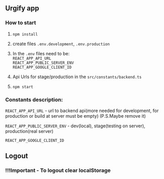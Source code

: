 ## Urgify app

  ### How to start

  1. ```npm install```

  2. create files `.env.development`, `.env.production`

  3. In the `.env` files need to be:  
    `REACT_APP_API_URL`  
    `REACT_APP_PUBLIC_SERVER_ENV`   
    `REACT_APP_GOOGLE_CLIENT_ID`  

  4.  Api Urls for stage/production in the ```src/constants/backend.ts```

  5. ```npm start```

  ### Constants description:
  `REACT_APP_API_URL` - url to backend api(more needed for development, for production or build at server must be empty)  (P.S.Maybe remove it)

  `REACT_APP_PUBLIC_SERVER_ENV` - dev(local), stage(testing on server), production(real server)
  
  `REACT_APP_GOOGLE_CLIENT_ID`  
  

## Logout

### !!!Important - To logout clear localStorage 